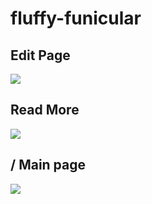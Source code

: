 # fluffy-funicular

## Edit Page
![](https://i.ibb.co/JK9MTdz/Screen-Shot-2021-11-12-at-16-58-00.png)

## Read More
![](https://i.ibb.co/Kxr36cX/Screen-Shot-2021-11-12-at-16-57-45.png)

## / Main page

![](https://i.ibb.co/m48R1CQ/Screen-Shot-2021-11-12-at-16-57-31.png)
